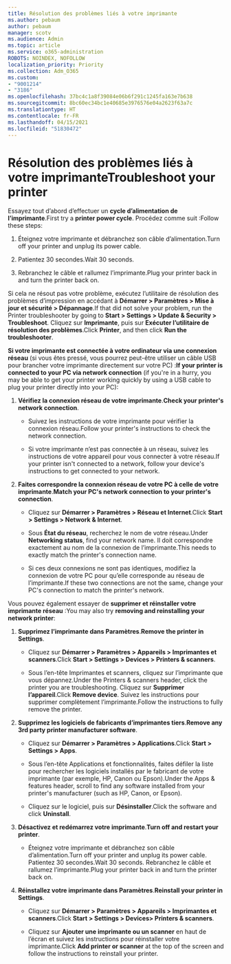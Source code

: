 ```yaml
---
title: Résolution des problèmes liés à votre imprimante
ms.author: pebaum
author: pebaum
manager: scotv
ms.audience: Admin
ms.topic: article
ms.service: o365-administration
ROBOTS: NOINDEX, NOFOLLOW
localization_priority: Priority
ms.collection: Adm_O365
ms.custom:
- "9001214"
- "3186"
ms.openlocfilehash: 37bc4c1a8f39084e06b6f291c1245fa163e7b638
ms.sourcegitcommit: 8bc60ec34bc1e40685e3976576e04a2623f63a7c
ms.translationtype: HT
ms.contentlocale: fr-FR
ms.lasthandoff: 04/15/2021
ms.locfileid: "51830472"
---
```

# <a name="troubleshoot-your-printer"></a><span data-ttu-id="cf1c9-102">Résolution des problèmes liés à votre imprimante</span><span class="sxs-lookup"><span data-stu-id="cf1c9-102">Troubleshoot your printer</span></span>

<span data-ttu-id="cf1c9-103">Essayez tout d’abord d’effectuer un **cycle d’alimentation de l’imprimante**.</span><span class="sxs-lookup"><span data-stu-id="cf1c9-103">First try a **printer power cycle**.</span></span> <span data-ttu-id="cf1c9-104">Procédez comme suit :</span><span class="sxs-lookup"><span data-stu-id="cf1c9-104">Follow these steps:</span></span>

1. <span data-ttu-id="cf1c9-105">Éteignez votre imprimante et débranchez son câble d’alimentation.</span><span class="sxs-lookup"><span data-stu-id="cf1c9-105">Turn off your printer and unplug its power cable.</span></span>

2. <span data-ttu-id="cf1c9-106">Patientez 30 secondes.</span><span class="sxs-lookup"><span data-stu-id="cf1c9-106">Wait 30 seconds.</span></span>

3. <span data-ttu-id="cf1c9-107">Rebranchez le câble et rallumez l’imprimante.</span><span class="sxs-lookup"><span data-stu-id="cf1c9-107">Plug your printer back in and turn the printer back on.</span></span>

<span data-ttu-id="cf1c9-108">Si cela ne résout pas votre problème, exécutez l’utilitaire de résolution des problèmes d’impression en accédant à **Démarrer > Paramètres > Mise à jour et sécurité > Dépannage**.</span><span class="sxs-lookup"><span data-stu-id="cf1c9-108">If that did not solve your problem, run the Printer troubleshooter by going to **Start > Settings > Update & Security > Troubleshoot**.</span></span> <span data-ttu-id="cf1c9-109">Cliquez sur **Imprimante**, puis sur **Exécuter l’utilitaire de résolution des problèmes**.</span><span class="sxs-lookup"><span data-stu-id="cf1c9-109">Click **Printer**, and then click **Run the troubleshooter**.</span></span>

<span data-ttu-id="cf1c9-110">**Si votre imprimante est connectée à votre ordinateur via une connexion réseau** (si vous êtes pressé, vous pourrez peut-être utiliser un câble USB pour brancher votre imprimante directement sur votre PC) :</span><span class="sxs-lookup"><span data-stu-id="cf1c9-110">**If your printer is connected to your PC via network connection** (if you're in a hurry, you may be able to get your printer working quickly by using a USB cable to plug your printer directly into your PC):</span></span>

1. <span data-ttu-id="cf1c9-111">**Vérifiez la connexion réseau de votre imprimante**.</span><span class="sxs-lookup"><span data-stu-id="cf1c9-111">**Check your printer's network connection**.</span></span>
    
    - <span data-ttu-id="cf1c9-112">Suivez les instructions de votre imprimante pour vérifier la connexion réseau.</span><span class="sxs-lookup"><span data-stu-id="cf1c9-112">Follow your printer's instructions to check the network connection.</span></span>

    - <span data-ttu-id="cf1c9-113">Si votre imprimante n’est pas connectée à un réseau, suivez les instructions de votre appareil pour vous connecter à votre réseau.</span><span class="sxs-lookup"><span data-stu-id="cf1c9-113">If your printer isn't connected to a network, follow your device's instructions to get connected to your network.</span></span>

2. <span data-ttu-id="cf1c9-114">**Faites correspondre la connexion réseau de votre PC à celle de votre imprimante**.</span><span class="sxs-lookup"><span data-stu-id="cf1c9-114">**Match your PC's network connection to your printer's connection**.</span></span>

    - <span data-ttu-id="cf1c9-115">Cliquez sur **Démarrer > Paramètres > Réseau et Internet**.</span><span class="sxs-lookup"><span data-stu-id="cf1c9-115">Click **Start > Settings > Network & Internet**.</span></span>

    - <span data-ttu-id="cf1c9-116">Sous **État du réseau**, recherchez le nom de votre réseau.</span><span class="sxs-lookup"><span data-stu-id="cf1c9-116">Under **Networking status**, find your network name.</span></span> <span data-ttu-id="cf1c9-117">Il doit correspondre exactement au nom de la connexion de l’imprimante.</span><span class="sxs-lookup"><span data-stu-id="cf1c9-117">This needs to exactly match the printer's connection name.</span></span>

    - <span data-ttu-id="cf1c9-118">Si ces deux connexions ne sont pas identiques, modifiez la connexion de votre PC pour qu’elle corresponde au réseau de l’imprimante.</span><span class="sxs-lookup"><span data-stu-id="cf1c9-118">If these two connections are not the same, change your PC's connection to match the printer's network.</span></span>

<span data-ttu-id="cf1c9-119">Vous pouvez également essayer de **supprimer et réinstaller votre imprimante réseau** :</span><span class="sxs-lookup"><span data-stu-id="cf1c9-119">You may also try **removing and reinstalling your network printer**:</span></span>

1. <span data-ttu-id="cf1c9-120">**Supprimez l’imprimante dans Paramètres**.</span><span class="sxs-lookup"><span data-stu-id="cf1c9-120">**Remove the printer in Settings**.</span></span>

    - <span data-ttu-id="cf1c9-121">Cliquez sur **Démarrer > Paramètres > Appareils > Imprimantes et scanners**.</span><span class="sxs-lookup"><span data-stu-id="cf1c9-121">Click **Start > Settings > Devices > Printers & scanners**.</span></span>

    - <span data-ttu-id="cf1c9-122">Sous l’en-tête Imprimantes et scanners, cliquez sur l’imprimante que vous dépannez.</span><span class="sxs-lookup"><span data-stu-id="cf1c9-122">Under the Printers & scanners header, click the printer you are troubleshooting.</span></span> <span data-ttu-id="cf1c9-123">Cliquez sur **Supprimer l’appareil**.</span><span class="sxs-lookup"><span data-stu-id="cf1c9-123">Click **Remove device**.</span></span> <span data-ttu-id="cf1c9-124">Suivez les instructions pour supprimer complètement l’imprimante.</span><span class="sxs-lookup"><span data-stu-id="cf1c9-124">Follow the instructions to fully remove the printer.</span></span>

2. <span data-ttu-id="cf1c9-125">**Supprimez les logiciels de fabricants d’imprimantes tiers**.</span><span class="sxs-lookup"><span data-stu-id="cf1c9-125">**Remove any 3rd party printer manufacturer software**.</span></span>

    - <span data-ttu-id="cf1c9-126">Cliquez sur **Démarrer > Paramètres > Applications**.</span><span class="sxs-lookup"><span data-stu-id="cf1c9-126">Click **Start > Settings > Apps**.</span></span>

    - <span data-ttu-id="cf1c9-127">Sous l’en-tête Applications et fonctionnalités, faites défiler la liste pour rechercher les logiciels installés par le fabricant de votre imprimante (par exemple, HP, Canon ou Epson).</span><span class="sxs-lookup"><span data-stu-id="cf1c9-127">Under the Apps & features header, scroll to find any software installed from your printer's manufacturer (such as HP, Canon, or Epson).</span></span>

    - <span data-ttu-id="cf1c9-128">Cliquez sur le logiciel, puis sur **Désinstaller**.</span><span class="sxs-lookup"><span data-stu-id="cf1c9-128">Click the software and click **Uninstall**.</span></span>

3. <span data-ttu-id="cf1c9-129">**Désactivez et redémarrez votre imprimante**.</span><span class="sxs-lookup"><span data-stu-id="cf1c9-129">**Turn off and restart your printer**.</span></span>

    - <span data-ttu-id="cf1c9-130">Éteignez votre imprimante et débranchez son câble d’alimentation.</span><span class="sxs-lookup"><span data-stu-id="cf1c9-130">Turn off your printer and unplug its power cable.</span></span> <span data-ttu-id="cf1c9-131">Patientez 30 secondes.</span><span class="sxs-lookup"><span data-stu-id="cf1c9-131">Wait 30 seconds.</span></span> <span data-ttu-id="cf1c9-132">Rebranchez le câble et rallumez l’imprimante.</span><span class="sxs-lookup"><span data-stu-id="cf1c9-132">Plug your printer back in and turn the printer back on.</span></span>

4. <span data-ttu-id="cf1c9-133">**Réinstallez votre imprimante dans Paramètres**.</span><span class="sxs-lookup"><span data-stu-id="cf1c9-133">**Reinstall your printer in Settings**.</span></span>

    - <span data-ttu-id="cf1c9-134">Cliquez sur **Démarrer > Paramètres > Appareils > Imprimantes et scanners**.</span><span class="sxs-lookup"><span data-stu-id="cf1c9-134">Click **Start > Settings > Devices> Printers & scanners**.</span></span>
 
    - <span data-ttu-id="cf1c9-135">Cliquez sur **Ajouter une imprimante ou un scanner** en haut de l’écran et suivez les instructions pour réinstaller votre imprimante.</span><span class="sxs-lookup"><span data-stu-id="cf1c9-135">Click **Add printer or scanner** at the top of the screen and follow the instructions to reinstall your printer.</span></span>

